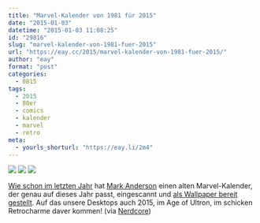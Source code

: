 ```yaml
---
title: "Marvel-Kalender von 1981 für 2015"
date: "2015-01-03"
datetime: "2015-01-03 11:08:25"
id: "29816"
slug: "marvel-kalender-von-1981-fuer-2015"
url: "https://eay.cc/2015/marvel-kalender-von-1981-fuer-2015/"
author: "eay"
format: "post"
categories:
  - 0815
tags:
  - 2015
  - 80er
  - comics
  - kalender
  - marvel
  - retro
meta:
  - yourls_shorturl: "https://eay.li/2m4"
---
```


![](https://eay.cc/uploads/2015/marvelcalendar1981_1.jpg) ![](https://eay.cc/uploads/2015/marvelcalendar1981_2.jpg) ![](https://eay.cc/uploads/2015/marvelcalendar1981_3.jpg)

[Wie schon im letzten Jahr](//eay.cc/2014/marvel-kalender-von-1975-fuer-2014/) hat [Mark Anderson](http://www.andertoons.com/) einen alten Marvel-Kalender, der genau auf dieses Jahr passt, eingescannt und [als Wallpaper bereit gestellt](http://www.andertoons.com/cartoon-blog/2015/01/2015-1981-wallpaper-calendar.html). Auf das unsere Desktops auch 2015, im Age of Ultron, im schicken Retrocharme daver kommen! (via [Nerdcore](http://www.nerdcore.de/2015/01/02/marvel-calendar-19812015/))
